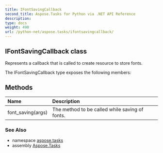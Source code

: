 ```yaml
---
title: IFontSavingCallback
second_title: Aspose.Tasks for Python via .NET API Reference
description: 
type: docs
weight: 490
url: /python-net/aspose.tasks/ifontsavingcallback/
---
```


## IFontSavingCallback class

Represents a callback that is called to create resource to store fonts.

The IFontSavingCallback type exposes the following members:
## Methods
| Name | Description |
| :- | :- |
|font_saving(args)|The method to be called while saving of fonts.|

### See Also

* namespace [aspose.tasks](/tasks/python-net/aspose.tasks/)
* assembly [Aspose.Tasks](/tasks/python-net/)

